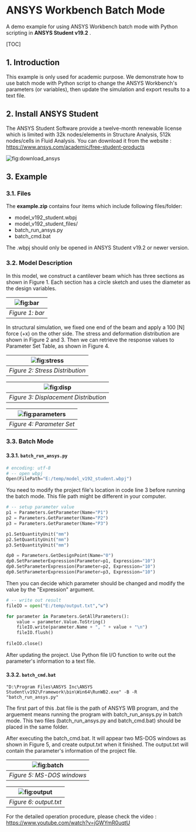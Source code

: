 # ANSYS Workbench Batch Mode

A demo example for using ANSYS Workbench batch mode with Python scripting in **ANSYS Student v19.2** .

[TOC]

## 1. Introduction

This example is only used for academic purpose. We demonstrate how to use batch mode with Python script to change the ANSYS Workbench's parameters (or variables), then update the simulation and export results to a text file.

## 2. Install ANSYS Student

The ANSYS Student Software provide a twelve-month renewable license which is limited with 32k nodes/elements in Structure Analysis, 512k nodes/cells in Fluid Analysis. You can 
download it from the website : https://www.ansys.com/academic/free-student-products

![fig:download_ansys](./pics/download_ansys.png)

## 3. Example

### 3.1. Files

The **example.zip** contains four items which include following files/folder:

- model\_v192\_student.wbpj
- model\_v192\_student\_files/
- batch\_run\_ansys.py
- batch\_cmd.bat

The .wbpj should only be opened in ANSYS Student v19.2 or newer version.

### 3.2. Model Description

In this model, we construct a cantilever beam which has three sections as shown in Figure 1. Each section has a circle sketch and uses the diameter as the design variables.

| ![fig:bar](./pics/bar.png) |
| :-: |
| *Figure 1: bar* |



In structural simulation, we fixed one end of the beam and apply a 100 \[N\] force (+x) on the other side. The stress and deformation distribution are shown in Figure 2 and 3. Then we can retrieve the response values to Parameter Set Table, as shown in Figure 4.

| ![fig:stress](./pics/stress.png)|
| :-: |
| *Figure 2: Stress Distribution* |

| ![fig:disp](./pics/disp.png) |
| :-: |
| *Figure 3: Displacement Distribution* |

| ![fig:parameters](./pics/parameters.png) |
| :-: |
| *Figure 4: Parameter Set* |

### 3.3. Batch Mode

#### 3.3.1. `batch_run_ansys.py`

```python
# encoding: utf-8
# -- open wbpj
Open(FilePath="E:/temp/model_v192_student.wbpj")
```

You need to modify the project file's location in code line 3 before running the batch mode. This file path might be different in your computer.

```python
# -- setup parameter value
p1 = Parameters.GetParameter(Name="P1")
p2 = Parameters.GetParameter(Name="P2")
p3 = Parameters.GetParameter(Name="P3")

p1.SetQuantityUnit("mm")
p2.SetQuantityUnit("mm")
p3.SetQuantityUnit("mm")

dp0 = Parameters.GetDesignPoint(Name="0")
dp0.SetParameterExpression(Parameter=p1, Expression="10")
dp0.SetParameterExpression(Parameter=p2, Expression="10")
dp0.SetParameterExpression(Parameter=p3, Expression="10")
```

Then you can decide which parameter should be changed and modify the value by the "Expression" argument.

```python
# -- write out result
fileIO = open("E:/temp/output.txt","w")

for parameter in Parameters.GetAllParameters():
    value = parameter.Value.ToString()
    fileIO.write(parameter.Name + ", " + value + "\n")
    fileIO.flush()
 
fileIO.close()
```

After updating the project. Use Python file I/O function to write out the parameter's information to a text file.

#### 3.3.2. `batch_cmd.bat`

```ms-dos
"D:\Program Files\ANSYS Inc\ANSYS Student\v192\Framework\bin\Win64\RunWB2.exe" -B -R "batch_run_ansys.py"
```

The first part of this .bat file is the path of ANSYS WB program, and the arguement means running the program with batch\_run\_ansys.py in batch mode. This two files (batch\_run\_ansys.py and batch\_cmd.bat) should be placed in the same folder.

After executing the batch\_cmd.bat. It will appear two MS-DOS windows as shown in Figure 5, and create output.txt when it finished. The output.txt will contain the parameter's information of the project file.

| ![fig:batch](./pics/batch.png) |
| :-: |
| *Figure 5: MS-DOS windows*|

| ![fig:output](./pics/output.png) |
| :-: |
| *Figure 6: output.txt* |

For the detailed operation procedure, please check the video : https://www.youtube.com/watch?v=jGWYmR0uqtU

